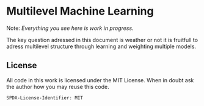 # Multilevel Machine Learning

Note: *Everything you see here is work in progress.*

The key question adressed in this document is weather or not it is fruitfull to adress multilevel structure through learning and weighting multiple models.

## License

All code in this work is licensed under the MIT License. When in doubt ask the author how you may reuse this code.

`SPDX-License-Identifier: MIT`

